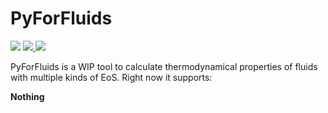 # PyForFluids

<a href="https://codeclimate.com/github/fedebenelli/PyForFluids/maintainability"><img src="https://api.codeclimate.com/v1/badges/3551471cd4cdf37e226f/maintainability" /></a> 
<a href="https://github.com/fedebenelli/pyforfluids/actions/workflows/ci_linux.yml">
<img src="https://github.com/fedebenelli/pyforfluids/actions/workflows/ci_linux.yml/badge.svg">
</a>
<img src="https://github.com/fedebenelli/pyforfluids/actions/workflows/coverage.svg">
</a>

PyForFluids is a WIP tool to calculate thermodynamical properties of fluids with
multiple kinds of EoS. Right now it supports:

**Nothing**

[^1]: ![Paper link](https://pubs.acs.org/doi/10.1021/je300655b)
